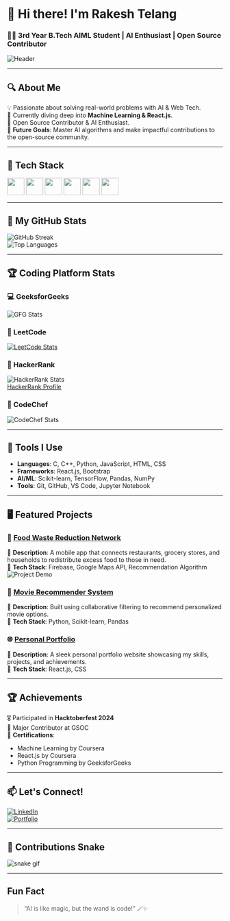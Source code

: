# 👋 Hi there! I'm Rakesh Telang  
### 👨‍💻 3rd Year B.Tech AIML Student | AI Enthusiast | Open Source Contributor  

![Header](https://via.placeholder.com/1200x300.png?text=Welcome+to+My+GitHub+Profile)  

---

## 🔍 About Me  
💡 Passionate about solving real-world problems with AI & Web Tech.  
🌱 Currently diving deep into **Machine Learning & React.js**.  
🚀 Open Source Contributor & AI Enthusiast.  
🎯 **Future Goals**: Master AI algorithms and make impactful contributions to the open-source community.  

---

## 🚀 Tech Stack  
<p align="left">
  <img src="https://cdn.jsdelivr.net/gh/devicons/devicon/icons/python/python-original.svg" width="40" height="40"/>
  <img src="https://cdn.jsdelivr.net/gh/devicons/devicon/icons/javascript/javascript-original.svg" width="40" height="40"/>
  <img src="https://cdn.jsdelivr.net/gh/devicons/devicon/icons/react/react-original.svg" width="40" height="40"/>
  <img src="https://cdn.jsdelivr.net/gh/devicons/devicon/icons/cplusplus/cplusplus-original.svg" width="40" height="40"/>
  <img src="https://cdn.jsdelivr.net/gh/devicons/devicon/icons/html5/html5-original.svg" width="40" height="40"/>
  <img src="https://cdn.jsdelivr.net/gh/devicons/devicon/icons/css3/css3-original.svg" width="40" height="40"/>
</p>

---

## 🌟 My GitHub Stats  
![GitHub Streak](https://streak-stats.demolab.com/?user=rakesh2971&theme=radical&hide_border=true)  
![Top Languages](https://github-readme-stats.vercel.app/api/top-langs/?username=rakesh2971&layout=compact&theme=radical)  

---

## 🏆 Coding Platform Stats  

### 💻 GeeksforGeeks  
![GFG Stats](https://geeks-for-geeks-stats-api-napiyo.vercel.app/?userName=telangrlc4h&theme=dark)
  

### 🧠 LeetCode  
[![LeetCode Stats](https://leetcard.jacoblin.cool/CszmjkHgZi?theme=light&font=Baloo&ext=heatmap)](https://leetcode.com/CszmjkHgZi/)

### 🔑 HackerRank  
![HackerRank Stats](https://img.shields.io/badge/HackerRank-Green?style=flat-square&logo=hackerrank&logoColor=white)  
[HackerRank Profile](https://www.hackerrank.com/telangrc2971)  

### 🍴 CodeChef  
![CodeChef Stats](https://cp-logo.vercel.app/codechef/hearty_boar_65)  

---

## 🔨 Tools I Use  
- **Languages**: C, C++, Python, JavaScript, HTML, CSS  
- **Frameworks**: React.js, Bootstrap  
- **AI/ML**: Scikit-learn, TensorFlow, Pandas, NumPy  
- **Tools**: Git, GitHub, VS Code, Jupyter Notebook  

---

## 🖥️ Featured Projects  

### 🎯 [Food Waste Reduction Network](https://github.com/yourusername/FoodWasteReduction)  
🚀 **Description**: A mobile app that connects restaurants, grocery stores, and households to redistribute excess food to those in need.  
🔧 **Tech Stack**: Firebase, Google Maps API, Recommendation Algorithm  
![Project Demo](https://via.placeholder.com/600x300.png?text=Project+Demo)  

### 🧠 [Movie Recommender System](https://github.com/yourusername/MovieRecommender)  
🚀 **Description**: Built using collaborative filtering to recommend personalized movie options.  
🔧 **Tech Stack**: Python, Scikit-learn, Pandas  

### 🌐 [Personal Portfolio](https://github.com/yourusername/Portfolio)  
🚀 **Description**: A sleek personal portfolio website showcasing my skills, projects, and achievements.  
🔧 **Tech Stack**: React.js, CSS  

---

## 🏆 Achievements  
🎖️ Participated in **Hacktoberfest 2024**  
🌟 Major Contributor at GSOC  
📜 **Certifications**:  
  - Machine Learning by Coursera  
  - React.js by Coursera  
  - Python Programming by GeeksforGeeks  

---

## 📫 Let's Connect!  
[![LinkedIn](https://img.shields.io/badge/LinkedIn-%230077B5.svg?style=for-the-badge&logo=linkedin&logoColor=white)](https://www.linkedin.com/in/rakesh-telang-9155bb322)  
[![Portfolio](https://img.shields.io/badge/Portfolio-%23FF5722.svg?style=for-the-badge&logo=firefox&logoColor=white)]()  

---

## 🐍 Contributions Snake  
![snake gif](https://github.com/rakesh2971/rakesh2971/blob/output/github-contribution-grid-snake.svg)

---

## Fun Fact  
> “AI is like magic, but the wand is code!” 🪄✨
